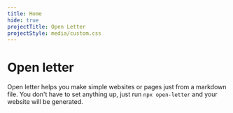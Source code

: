 ```yaml
---
title: Home
hide: true
projectTitle: Open Letter
projectStyle: media/custom.css
---
```


# Open letter

Open letter helps you make simple websites or pages just from a markdown file. You don't have to set anything up, just run `npx open-letter` and your website will be generated.
